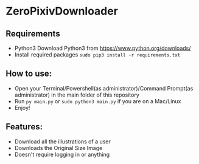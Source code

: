 # ZeroPixivDownloader

## Requirements
* Python3 Download Python3 from https://www.python.org/downloads/
* Install required packages `sudo pip3 install -r requirements.txt`

## How to use:
* Open your Terminal/Powershell(as administrator)/Command Prompt(as administrator) in the main folder of this repository
* Run `py main.py` or `sudo python3 main.py` if you are on a Mac/Linux
* Enjoy!

## Features:
* Download all the illustrations of a user
* Downloads the Original Size Image
* Doesn't require logging in or anything